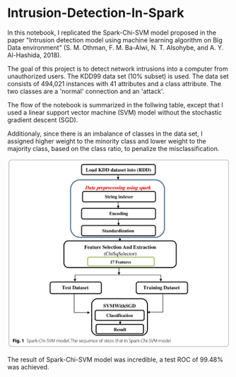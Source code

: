 # Intrusion-Detection-In-Spark

In this notebook, I replicated the Spark-Chi-SVM model proposed in the paper "Intrusion detection model using machine learning algorithm on Big Data environment" (S. M. Othman, F. M. Ba-Alwi, N. T. Alsohybe, and A. Y. Al-Hashida, 2018).

The goal of this project is to detect network intrusions into a computer from unauthorized users. The KDD99 data set (10% subset) is used. The data set consists of 494,021 instances with 41 attributes and a class attribute. The two classes are a 'normal' connection and an 'attack'.

The flow of the notebook is summarized in the follwing table, except that I used a linear support vector machine (SVM) model without the stochastic gradient descent (SGD). 

Additionaly, since there is an imbalance of classes in the data set, I assigned higher weight to the minority class and lower weight to the majority class, based on the class ratio, to penalize the misclassification.

![image](https://github.com/quincyho/Intrusion-Detection-With-Spark/blob/main/Images/Model%20Flow.JPG)

The result of Spark-Chi-SVM model was incredible, a test ROC of 99.48% was achieved.
